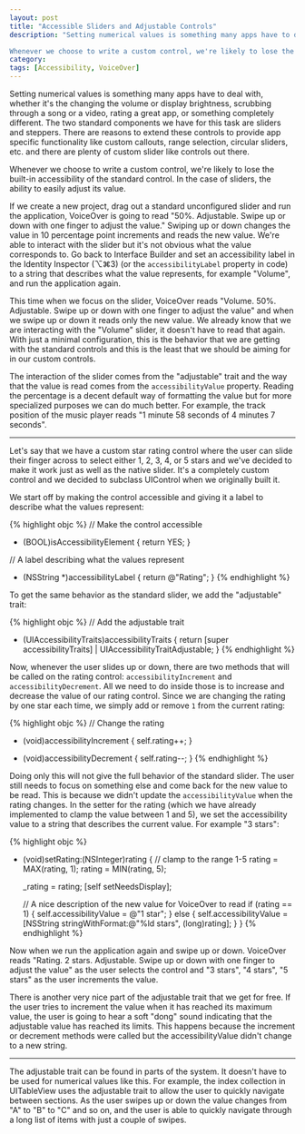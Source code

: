 ```yaml
---
layout: post
title: "Accessible Sliders and Adjustable Controls"
description: "Setting numerical values is something many apps have to deal with, whether it's the changing the volume or display brightness, scrubbing through a song or a video, rating a great app, or something completely different. The two standard components we have for this task are sliders and steppers. There are reasons to extend these controls to provide app specific functionality like custom callouts, range selection, circular sliders, etc. and there are plenty of custom slider like controls out there. 

Whenever we choose to write a custom control, we're likely to lose the built-in accessibility of the standard control. In the case of sliders, the ability to easily adjust its value. "
category: 
tags: [Accessibility, VoiceOver] 
---
```


Setting numerical values is something many apps have to deal with, whether it's the changing the volume or display brightness, scrubbing through a song or a video, rating a great app, or something completely different. The two standard components we have for this task are sliders and steppers. There are reasons to extend these controls to provide app specific functionality like custom callouts, range selection, circular sliders, etc. and there are plenty of custom slider like controls out there. 

Whenever we choose to write a custom control, we're likely to lose the built-in accessibility of the standard control. In the case of sliders, the ability to easily adjust its value. 

If we create a new project, drag out a standard unconfigured slider and run the application, VoiceOver is going to read "50%. Adjustable. Swipe up or down with one finger to adjust the value." Swiping up or down changes the value in 10 percentage point increments and reads the new value. We're able to interact with the slider but it's not obvious what the value corresponds to. Go back to Interface Builder and set an accessibility label in the Identity Inspector (⌥⌘3) (or the `accessibilityLabel` property in code) to a string that describes what the value represents, for example "Volume", and run the application again. 

This time when we focus on the slider, VoiceOver reads "Volume. 50%. Adjustable. Swipe up or down with one finger to adjust the value" and when we swipe up or down it reads only the new value. We already know that we are interacting with the "Volume" slider, it doesn't have to read that again. With just a minimal configuration, this is the behavior that we are getting with the standard controls and this is the least that we should be aiming for in our custom controls.

The interaction of the slider comes from the "adjustable" trait and the way that the value is read comes from the `accessibilityValue` property. Reading the percentage is a decent default way of formatting the value but for more specialized purposes we can do much better. For example, the track position of the music player reads "1 minute 58 seconds of 4 minutes 7 seconds".

---

Let's say that we have a custom star rating control where the user can slide their finger across to select either 1, 2, 3, 4, or 5 stars and we've decided to make it work just as well as the native slider. It's a completely custom control and we decided to subclass UIControl when we originally built it.

We start off by making the control accessible and giving it a label to describe what the values represent:

{% highlight objc %}
// Make the control accessible
- (BOOL)isAccessibilityElement
{
    return YES;
}

// A label describing what the values represent
- (NSString *)accessibilityLabel
{
    return @"Rating";
}
{% endhighlight %}

To get the same behavior as the standard slider, we add the "adjustable" trait:

{% highlight objc %}
// Add the adjustable trait
- (UIAccessibilityTraits)accessibilityTraits
{
    return [super accessibilityTraits] | UIAccessibilityTraitAdjustable;
}
{% endhighlight %}
	
Now, whenever the user slides up or down, there are two methods that will be called on the rating control: `accessibilityIncrement` and `accessibilityDecrement`. All we need to do inside those is to increase and decrease the value of our rating control. Since we are changing the rating by one star each time, we simply add or remove `1` from the current rating:

{% highlight objc %}
// Change the rating
- (void)accessibilityIncrement
{
    self.rating++;
}

- (void)accessibilityDecrement
{
    self.rating--;
}
{% endhighlight %}

Doing only this will not give the full behavior of the standard slider. The user still needs to focus on something else and come back for the new value to be read. This is because we didn't update the `accessibilityValue` when the rating changes. In the setter for the rating (which we have already implemented to clamp the value between 1 and 5), we set the accessibility value to a string that describes the current value. For example "3 stars":

{% highlight objc %}
- (void)setRating:(NSInteger)rating
{
    // clamp to the range 1-5
    rating = MAX(rating, 1);
    rating = MIN(rating, 5);
    
    _rating = rating;
    [self setNeedsDisplay];
    
    // A nice description of the new value for VoiceOver to read
    if (rating == 1) {
        self.accessibilityValue = @"1 star";
    } else {
        self.accessibilityValue = 
          [NSString stringWithFormat:@"%ld stars", (long)rating];
    }
}
{% endhighlight %}
	
Now when we run the application again and swipe up or down. VoiceOver reads "Rating. 2 stars. Adjustable. Swipe up or down with one finger to adjust the value" as the user selects the control and  "3 stars", "4 stars", "5 stars" as the user increments the value.

There is another very nice part of the adjustable trait that we get for free. If the user tries to increment the value when it has reached its maximum value, the user is going to hear a soft "dong" sound indicating that the adjustable value has reached its limits. This happens because the increment or decrement methods were called but the accessibilityValue didn't change to a new string.

---

The adjustable trait can be found in parts of the system. It doesn't have to be used for numerical values like this. For example, the index collection in UITableView uses the adjustable trait to allow the user to quickly navigate between sections. As the user swipes up or down the value changes from "A" to "B" to "C" and so on, and the user is able to quickly navigate through a long list of items with just a couple of swipes. 
